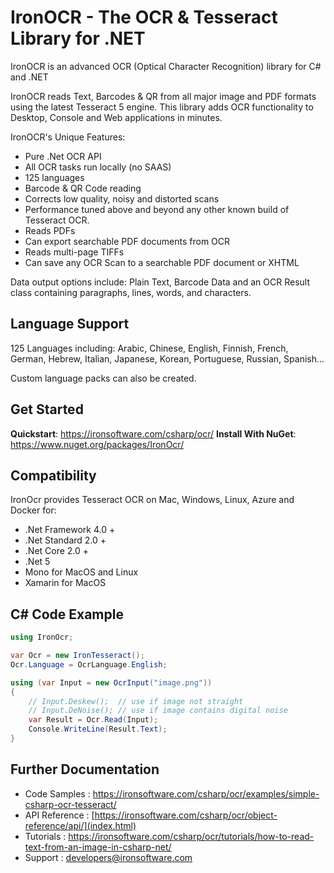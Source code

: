 # IronOCR - The OCR & Tesseract Library for .NET

IronOCR is an advanced OCR (Optical Character Recognition) library for C# and .NET

IronOCR reads Text, Barcodes & QR from all major image and PDF formats using the latest Tesseract 5 engine. This library adds OCR functionality to Desktop, Console and Web applications in minutes.

IronOCR's Unique Features:

- Pure .Net OCR API
- All OCR tasks run locally (no SAAS)
- 125 languages
- Barcode & QR Code reading
- Corrects low quality, noisy and distorted scans
- Performance tuned above and beyond any other known build of Tesseract OCR.
- Reads PDFs
- Can export searchable PDF documents from OCR
- Reads multi-page TIFFs
- Can save any OCR Scan to a searchable PDF document or XHTML

Data output options include: Plain Text, Barcode Data and an OCR Result class containing paragraphs, lines, words, and characters.

## Language Support

125 Languages including: Arabic, Chinese, English, Finnish, French, German, Hebrew, Italian, Japanese, Korean, Portuguese, Russian, Spanish...

Custom language packs can also be created.

## Get Started

**Quickstart**: <https://ironsoftware.com/csharp/ocr/> **Install With NuGet**: <https://www.nuget.org/packages/IronOcr/>

## Compatibility

IronOcr provides Tesseract OCR on Mac, Windows, Linux, Azure and Docker for:

- .Net Framework 4.0 +
- .Net Standard 2.0 +
- .Net Core 2.0 +
- .Net 5
- Mono for MacOS and Linux
- Xamarin for MacOS

## C# Code Example

```csharp
using IronOcr;

var Ocr = new IronTesseract();
Ocr.Language = OcrLanguage.English;

using (var Input = new OcrInput("image.png"))
{
    // Input.Deskew();  // use if image not straight
    // Input.DeNoise(); // use if image contains digital noise
    var Result = Ocr.Read(Input);
    Console.WriteLine(Result.Text);
}
```

## Further Documentation

- Code Samples : <https://ironsoftware.com/csharp/ocr/examples/simple-csharp-ocr-tesseract/>
- API Reference : [https://ironsoftware.com/csharp/ocr/object-reference/api/](index.html)
- Tutorials : <https://ironsoftware.com/csharp/ocr/tutorials/how-to-read-text-from-an-image-in-csharp-net/>
- Support : <developers@ironsoftware.com>
